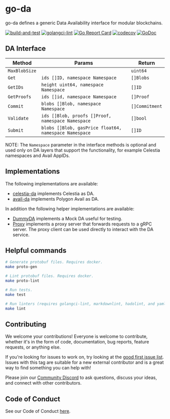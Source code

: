 # go-da

go-da defines a generic Data Availability interface for modular blockchains.

<!-- markdownlint-disable MD013 -->
[![build-and-test](https://github.com/rollkit/go-da/actions/workflows/ci_release.yml/badge.svg)](https://github.com/rollkit/go-da/actions/workflows/ci_release.yml)
[![golangci-lint](https://github.com/rollkit/go-da/actions/workflows/lint.yml/badge.svg)](https://github.com/rollkit/go-da/actions/workflows/lint.yml)
[![Go Report Card](https://goreportcard.com/badge/github.com/rollkit/go-da)](https://goreportcard.com/report/github.com/rollkit/go-da)
[![codecov](https://codecov.io/gh/rollkit/go-da/branch/main/graph/badge.svg?token=CWGA4RLDS9)](https://codecov.io/gh/rollkit/go-da)
[![GoDoc](https://godoc.org/github.com/rollkit/go-da?status.svg)](https://godoc.org/github.com/rollkit/go-da)
<!-- markdownlint-enable MD013 -->

## DA Interface

| Method        | Params                                                   | Return          |
| ------------- | -------------------------------------------------------- | --------------- |
| `MaxBlobSize` |                                                          | `uint64`        |
| `Get`         | `ids []ID, namespace Namespace`                          | `[]Blobs`       |
| `GetIDs`      | `height uint64, namespace Namespace`                     | `[]ID`          |
| `GetProofs`      | `ids []id, namespace Namespace`                     | `[]Proof`          |
| `Commit`      | `blobs []Blob, namespace Namespace`                      | `[]Commitment`  |
| `Validate`    | `ids []Blob, proofs []Proof, namespace Namespace`        | `[]bool`        |
| `Submit`      | `blobs []Blob, gasPrice float64, namespace Namespace`    | `[]ID` |

NOTE: The `Namespace` parameter in the interface methods is optional and used
only on DA layers that support the functionality, for example Celestia
namespaces and Avail AppIDs.

## Implementations

The following implementations are available:

* [celestia-da](https://github.com/rollkit/celestia-da) implements Celestia as DA.
* [avail-da](https://github.com/rollkit/avail-da) implements Polygon Avail as DA.

In addition the following helper implementations are available:

* [DummyDA](https://github.com/rollkit/go-da/blob/main/test/dummy.go) implements
a Mock DA useful for testing.
* [Proxy](https://github.com/rollkit/go-da/tree/main/proxy) implements a proxy
server that forwards requests to a gRPC server. The proxy client
can be used directly to interact with the DA service.

## Helpful commands

```sh
# Generate protobuf files. Requires docker.
make proto-gen

# Lint protobuf files. Requires docker.
make proto-lint

# Run tests.
make test

# Run linters (requires golangci-lint, markdownlint, hadolint, and yamllint)
make lint
```

## Contributing

We welcome your contributions! Everyone is welcome to contribute, whether it's
in the form of code, documentation, bug reports, feature
requests, or anything else.

If you're looking for issues to work on, try looking at the
[good first issue list](https://github.com/rollkit/go-da/issues?q=is%3Aissue+is%3Aopen+label%3A%22good+first+issue%22).
Issues with this tag are suitable for a new external contributor and is a great
way to find something you can help with!

Please join our
[Community Discord](https://discord.com/invite/YsnTPcSfWQ)
to ask questions, discuss your ideas, and connect with other contributors.

## Code of Conduct

See our Code of Conduct [here](https://docs.celestia.org/community/coc).
